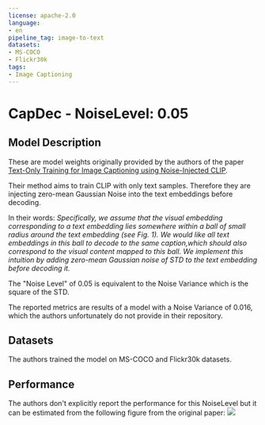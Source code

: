 ```yaml
---
license: apache-2.0
language:
- en
pipeline_tag: image-to-text
datasets:
- MS-COCO
- Flickr30k
tags:
- Image Captioning
---
```


# CapDec - NoiseLevel: 0.05

## Model Description

These are model weights originally provided by the authors of the paper [Text-Only Training for Image Captioning using Noise-Injected CLIP](https://arxiv.org/pdf/2211.00575.pdf).

Their method aims to train CLIP with only text samples. Therefore they are injecting zero-mean Gaussian Noise into the text embeddings before decoding.

In their words:
*Specifically, we assume that the visual embedding corresponding to a text embedding 
lies somewhere within a ball of small radius around the text embedding (see Fig. 1). 
We would like all text embeddings in this ball to decode to the same caption,which should 
also correspond to the visual content mapped to this ball. We implement this intuition by 
adding zero-mean Gaussian noise of STD to the text embedding before decoding it.*

The "Noise Level" of 0.05 is equivalent to the Noise Variance which is the square of the STD.

The reported metrics are results of a model with a Noise Variance of 0.016, which the authors unfortunately do not provide in their repository. 

## Datasets
The authors trained the model on MS-COCO and Flickr30k datasets.

## Performance
The authors don't explicitly report the performance for this NoiseLevel but it can be estimated from the following figure from the original paper:
![](capdec_performance.png)